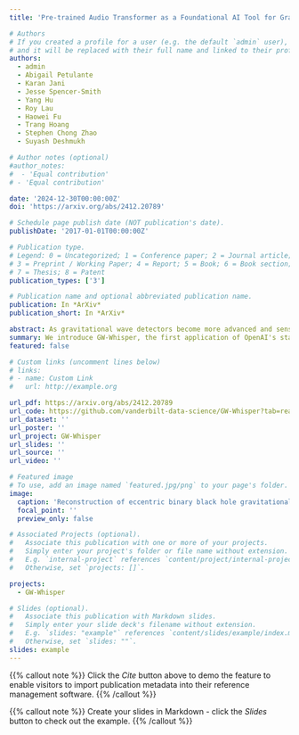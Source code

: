 ```yaml
---
title: 'Pre-trained Audio Transformer as a Foundational AI Tool for Gravitational Waves'

# Authors
# If you created a profile for a user (e.g. the default `admin` user), write the username (folder name) here
# and it will be replaced with their full name and linked to their profile.
authors:
  - admin
  - Abigail Petulante
  - Karan Jani
  - Jesse Spencer-Smith
  - Yang Hu
  - Roy Lau
  - Haowei Fu
  - Trang Hoang
  - Stephen Chong Zhao
  - Suyash Deshmukh

# Author notes (optional)
#author_notes:
#  - 'Equal contribution'
# - 'Equal contribution'

date: '2024-12-30T00:00:00Z'
doi: 'https://arxiv.org/abs/2412.20789'

# Schedule page publish date (NOT publication's date).
publishDate: '2017-01-01T00:00:00Z'

# Publication type.
# Legend: 0 = Uncategorized; 1 = Conference paper; 2 = Journal article;
# 3 = Preprint / Working Paper; 4 = Report; 5 = Book; 6 = Book section;
# 7 = Thesis; 8 = Patent
publication_types: ['3']

# Publication name and optional abbreviated publication name.
publication: In *ArXiv*
publication_short: In *ArXiv*

abstract: As gravitational wave detectors become more advanced and sensitive, the number of signals recorded by Advanced LIGO and Virgo from merging compact objects is expected to rise dramatically. This surge in detection rates necessitates the development of adaptable, scalable, and efficient tools capable of addressing a wide range of tasks in gravitational wave astronomy. Foundational AI models present a transformative opportunity in this context by providing a unified framework that can be fine tuned for diverse applications while leveraging the power of large scale pre training. In this work, we explore how advanced transformer models, specifically Whisper by OpenAI, can be adapted as a foundational model for gravitational wave data analysis. By fine tuning the encoder model of Whisper, originally trained on extensive audio data, and combining it with neural networks for specialized tasks, we achieve reliable results in detecting astrophysical signals and classifying transient noise artifacts or glitches. This represents the first application of open source transformer models, pre trained on unrelated tasks, for gravitational wave research, demonstrating their potential to enable versatile and efficient data analysis in the era of rapidly increasing detection rates.
summary: We introduce GW-Whisper, the first application of OpenAI's state-of-the-art audio transformer model, Whisper, for gravitational wave data analysis. We fine-tune the pre-trained Whisper encoder for two critical applications: GW signal detection and glitch classification, demonstrating the robustness and versatility of the model. This work lays the foundation of adapting Whisper into a foundational AI model for gravitational wave data analysis.
featured: false

# Custom links (uncomment lines below)
# links:
# - name: Custom Link
#   url: http://example.org

url_pdf: https://arxiv.org/abs/2412.20789
url_code: https://github.com/vanderbilt-data-science/GW-Whisper?tab=readme-ov-file
url_dataset: ''
url_poster: ''
url_project: GW-Whisper
url_slides: ''
url_source: ''
url_video: ''

# Featured image
# To use, add an image named `featured.jpg/png` to your page's folder.
image:
  caption: 'Reconstruction of eccentric binary black hole gravitational wave signals using AWaRe'
  focal_point: ''
  preview_only: false

# Associated Projects (optional).
#   Associate this publication with one or more of your projects.
#   Simply enter your project's folder or file name without extension.
#   E.g. `internal-project` references `content/project/internal-project/index.md`.
#   Otherwise, set `projects: []`.

projects:
  - GW-Whisper

# Slides (optional).
#   Associate this publication with Markdown slides.
#   Simply enter your slide deck's filename without extension.
#   E.g. `slides: "example"` references `content/slides/example/index.md`.
#   Otherwise, set `slides: ""`.
slides: example
---
```


{{% callout note %}}
Click the _Cite_ button above to demo the feature to enable visitors to import publication metadata into their reference management software.
{{% /callout %}}

{{% callout note %}}
Create your slides in Markdown - click the _Slides_ button to check out the example.
{{% /callout %}}

